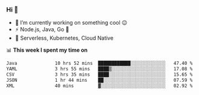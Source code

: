 ### Hi 👋

<!--
**nodejh/nodejh** is a ✨ _special_ ✨ repository because its `README.md` (this file) appears on your GitHub profile.

Here are some ideas to get you started:

- 🔭 I’m currently working on ...
- 🌱 I’m currently learning ...
- 👯 I’m looking to collaborate on ...
- 🤔 I’m looking for help with ...
- 💬 Ask me about ...
- 📫 How to reach me: ...
- 😄 Pronouns: ...
- ⚡ Fun fact: ...
-->

- 🔭 I’m currently working on something cool :wink:
- ⚡ Node.js, Java, Go :thought_balloon:
- 🤖 Serverless, Kubernetes, Cloud Native

📊 **This week I spent my time on**

<!--START_SECTION:waka-->

```txt
Java              10 hrs 52 mins  ████████████░░░░░░░░░░░░░   47.40 %
YAML              3 hrs 55 mins   ████▒░░░░░░░░░░░░░░░░░░░░   17.08 %
CSV               3 hrs 35 mins   ████░░░░░░░░░░░░░░░░░░░░░   15.65 %
JSON              1 hr 44 mins    ██░░░░░░░░░░░░░░░░░░░░░░░   07.59 %
XML               40 mins         ▓░░░░░░░░░░░░░░░░░░░░░░░░   02.92 %
```

<!--END_SECTION:waka-->


<!--
:traffic_light: **Visitors**

![visitors](https://visitor-badge.glitch.me/badge?page_id=nodejh.nodejh)
-->
